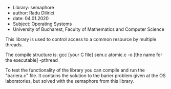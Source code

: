 - Library: semaphore
- author: Radu Dilirici
- date: 04.01.2020
- Subject: Operating Systems
- University of Bucharest, Faculty of Mathematics and Computer Science

This library is used to control access to a common resource by multiple threads.

The compile structure is: gcc [your C file] sem.c atomic.c -o [the name for the executable] -pthread

To test the functionality of the library you can compile and run the "bariera.c" file.
It contains the solution to the barier problem given at the OS laboratories, but solved with the semaphore from this library.

